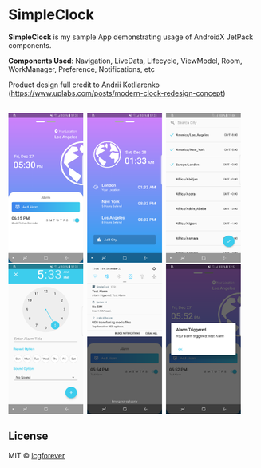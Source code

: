 # SimpleClock

**SimpleClock** is my sample App demonstrating usage of AndroidX JetPack components.

**Components Used**: Navigation, LiveData, Lifecycle, ViewModel, Room, WorkManager, Preference, Notifications, etc

Product design full credit to Andrii Kotliarenko
(https://www.uplabs.com/posts/modern-clock-redesign-concept)

<br/><img src="./screenshot/main_clock.png" width="150" height="300" />
&nbsp;<img src="./screenshot/timezone.png" width="150" height="300" />
&nbsp;<img src="./screenshot/search_timezone.png" width="150" height="300" />
<br/><img src="./screenshot/add_alarm.png" width="150" height="300" />
&nbsp;<img src="./screenshot/alarm_notification.png" width="150" height="300" />
&nbsp;<img src="./screenshot/alarm_triggered.png" width="150" height="300" />

## License
MIT © [lcgforever](https://github.com/lcgforever)
